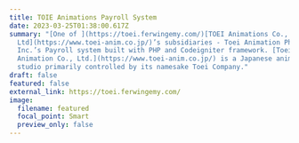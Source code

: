 ```yaml
---
title: TOIE Animations Payroll System
date: 2023-03-25T01:38:00.617Z
summary: "[One of ](https://toei.ferwingemy.com/)[TOEI Animations Co.,
  Ltd](https://www.toei-anim.co.jp/)’s subsidiaries - Toei Animation Phils,
  Inc.’s Payroll system built with PHP and Codeigniter framework. [Toei
  Animation Co., Ltd.](https://www.toei-anim.co.jp/) is a Japanese animation
  studio primarily controlled by its namesake Toei Company."
draft: false
featured: false
external_link: https://toei.ferwingemy.com/
image:
  filename: featured
  focal_point: Smart
  preview_only: false
---
```

